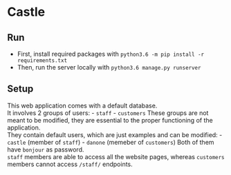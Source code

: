 # Castle
## Run
- First, install required packages with `python3.6 -m pip install -r requirements.txt`
- Then, run the server locally with `python3.6 manage.py runserver`

## Setup
This web application comes with a default database.  
It involves 2 groups of users:
    - `staff`
    - `customers`
These groups are not meant to be modified, they are essential to the proper functioning of the application.  
They contain default users, which are just examples and can be modified:
    - `castle` (member of `staff`)
    - `danone` (memeber of `customers`)
Both of them have `bonjour` as password.  
`staff` members are able to access all the website pages, whereas `customers` members cannot access `/staff/` endpoints.